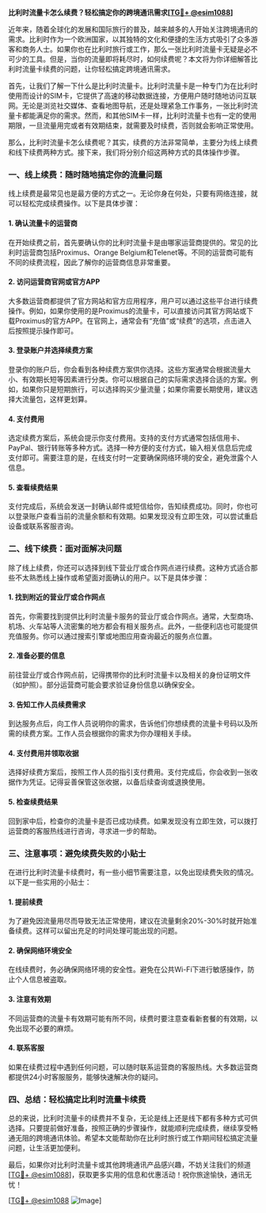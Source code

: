 **比利时流量卡怎么续费？轻松搞定你的跨境通讯需求[[TG💪+ @esim1088](https://t.me/s/esim1088)]**

近年来，随着全球化的发展和国际旅行的普及，越来越多的人开始关注跨境通讯的需求。比利时作为一个欧洲国家，以其独特的文化和便捷的生活方式吸引了众多游客和商务人士。如果你也在比利时旅行或工作，那么一张比利时流量卡无疑是必不可少的工具。但是，当你的流量即将耗尽时，如何续费呢？本文将为你详细解答比利时流量卡续费的问题，让你轻松搞定跨境通讯需求。

首先，让我们了解一下什么是比利时流量卡。比利时流量卡是一种专门为在比利时使用而设计的SIM卡，它提供了高速的移动数据连接，方便用户随时随地访问互联网。无论是浏览社交媒体、查看地图导航，还是处理紧急工作事务，一张比利时流量卡都能满足你的需求。然而，和其他SIM卡一样，比利时流量卡也有一定的使用期限，一旦流量用完或者有效期结束，就需要及时续费，否则就会影响正常使用。

那么，比利时流量卡怎么续费呢？其实，续费的方法非常简单，主要分为线上续费和线下续费两种方式。接下来，我们将分别介绍这两种方式的具体操作步骤。

### **一、线上续费：随时随地搞定你的流量问题**

线上续费是最常见也是最方便的方式之一。无论你身在何处，只要有网络连接，就可以轻松完成续费操作。以下是具体步骤：

#### **1. 确认流量卡的运营商**
在开始续费之前，首先要确认你的比利时流量卡是由哪家运营商提供的。常见的比利时运营商包括Proximus、Orange Belgium和Telenet等。不同的运营商可能有不同的续费流程，因此了解你的运营商信息非常重要。

#### **2. 访问运营商官网或官方APP**
大多数运营商都提供了官方网站和官方应用程序，用户可以通过这些平台进行续费操作。例如，如果你使用的是Proximus的流量卡，可以直接访问其官方网站或下载Proximus的官方APP。在官网上，通常会有“充值”或“续费”的选项，点击进入后按照提示操作即可。

#### **3. 登录账户并选择续费方案**
登录你的账户后，你会看到各种续费方案供你选择。这些方案通常会根据流量大小、有效期长短等因素进行分类。你可以根据自己的实际需求选择合适的方案。例如，如果你只是短期旅行，可以选择购买少量流量；如果你需要长期使用，建议选择大流量包，这样更划算。

#### **4. 支付费用**
选定续费方案后，系统会提示你支付费用。支持的支付方式通常包括信用卡、PayPal、银行转账等多种方式。选择一种方便的支付方式，输入相关信息后完成支付即可。需要注意的是，在线支付时一定要确保网络环境的安全，避免泄露个人信息。

#### **5. 查看续费结果**
支付完成后，系统会发送一封确认邮件或短信给你，告知续费成功。同时，你也可以登录账户查看当前的流量余额和有效期。如果发现没有立即生效，可以尝试重启设备或联系客服咨询。

### **二、线下续费：面对面解决问题**

除了线上续费，你还可以选择到线下营业厅或合作网点进行续费。这种方式适合那些不太熟悉线上操作或希望面对面确认的用户。以下是具体步骤：

#### **1. 找到附近的营业厅或合作网点**
首先，你需要找到提供比利时流量卡服务的营业厅或合作网点。通常，大型商场、机场、火车站等人流密集的地方都会有相关服务点。此外，一些便利店也可能提供充值服务。你可以通过搜索引擎或地图应用查询最近的服务点位置。

#### **2. 准备必要的信息**
前往营业厅或合作网点前，记得携带你的比利时流量卡以及相关的身份证明文件（如护照）。部分运营商可能会要求验证身份信息以确保安全。

#### **3. 告知工作人员续费需求**
到达服务点后，向工作人员说明你的需求，告诉他们你想续费的流量卡号码以及所需的续费方案。工作人员会根据你的需求为你办理相关手续。

#### **4. 支付费用并领取收据**
选择好续费方案后，按照工作人员的指引支付费用。支付完成后，你会收到一张收据作为凭证。记得妥善保管这张收据，以备后续查询或退换使用。

#### **5. 检查续费结果**
回到家中后，检查你的流量卡是否已成功续费。如果发现没有立即生效，可以拨打运营商的客服热线进行咨询，寻求进一步的帮助。

### **三、注意事项：避免续费失败的小贴士**

在进行比利时流量卡续费时，有一些小细节需要注意，以免出现续费失败的情况。以下是一些实用的小贴士：

#### **1. 提前续费**
为了避免因流量用尽而导致无法正常使用，建议在流量剩余20%-30%时就开始准备续费。这样可以留出充足的时间处理可能出现的问题。

#### **2. 确保网络环境安全**
在线续费时，务必确保网络环境的安全性。避免在公共Wi-Fi下进行敏感操作，防止个人信息被盗取。

#### **3. 注意有效期**
不同运营商的流量卡有效期可能有所不同，续费时要注意查看新套餐的有效期，以免出现不必要的麻烦。

#### **4. 联系客服**
如果在续费过程中遇到任何问题，可以随时联系运营商的客服热线。大多数运营商都提供24小时客服服务，能够快速解决你的疑问。

### **四、总结：轻松搞定比利时流量卡续费**

总的来说，比利时流量卡的续费并不复杂，无论是线上还是线下都有多种方式可供选择。只要提前做好准备，按照正确的步骤操作，就能顺利完成续费，继续享受畅通无阻的跨境通讯体验。希望本文能帮助你在比利时旅行或工作期间轻松搞定流量问题，让生活更加便利。

最后，如果你对比利时流量卡或其他跨境通讯产品感兴趣，不妨关注我们的频道[[TG💪+ @esim1088](https://t.me/s/esim1088)]，获取更多实用的信息和优惠活动！祝你旅途愉快，通讯无忧！

[[TG💪+ @esim1088](https://t.me/s/esim1088) ![Image](https://i.postimg.cc/4NQfJmqS/Snipaste-2025-05-13-00-14-12.png)]